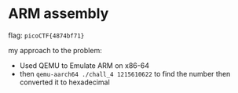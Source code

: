 # ARM assembly

flag: `picoCTF{4874bf71}`

my approach to the problem: 
- Used QEMU to Emulate ARM on x86-64
- then `qemu-aarch64 ./chall_4 1215610622` to find the number then converted it to hexadecimal
